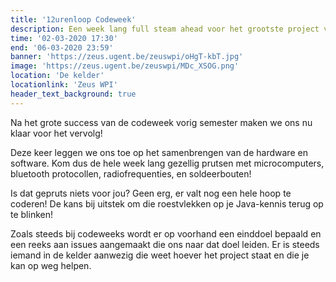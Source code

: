 ```yaml
---
title: '12urenloop Codeweek'
description: Een week lang full steam ahead voor het grootste project van het jaar!
time: '02-03-2020 17:30'
end: '06-03-2020 23:59'
banner: 'https://zeus.ugent.be/zeuswpi/oHgT-kbT.jpg'
image: 'https://zeus.ugent.be/zeuswpi/MDc_XSOG.png'
location: 'De kelder'
locationlink: 'Zeus WPI'
header_text_background: true
---
```


Na het grote success van de codeweek vorig semester maken we ons nu klaar voor het vervolg!

Deze keer leggen we ons toe op het samenbrengen van de hardware en software. 
Kom dus de hele week lang gezellig prutsen met microcomputers, bluetooth protocollen,
radiofrequenties, en soldeerbouten!

Is dat gepruts niets voor jou? Geen erg, er valt nog een hele hoop te coderen! 
De kans bij uitstek om die roestvlekken op je Java-kennis terug op te blinken!


Zoals steeds bij codeweeks wordt er op voorhand een einddoel bepaald en een
reeks aan issues aangemaakt die ons naar dat doel leiden. Er is steeds iemand
in de kelder aanwezig die weet hoever het project staat en die je kan op weg 
helpen. 

